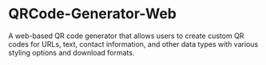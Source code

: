 # QRCode-Generator-Web
A web-based QR code generator that allows users to create custom QR codes for URLs, text, contact information, and other data types with various styling options and download formats.
